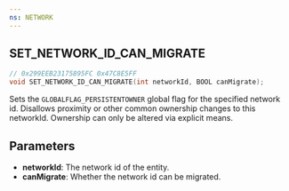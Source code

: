 ```yaml
---
ns: NETWORK
---
```

## SET_NETWORK_ID_CAN_MIGRATE

```c
// 0x299EEB23175895FC 0x47C8E5FF
void SET_NETWORK_ID_CAN_MIGRATE(int networkId, BOOL canMigrate);
```

Sets the `GLOBALFLAG_PERSISTENTOWNER` global flag for the specified network id. Disallows proximity or other common ownership changes to this networkId. Ownership can only be altered via explicit means.

## Parameters
* **networkId**: The network id of the entity.
* **canMigrate**: Whether the network id can be migrated.
